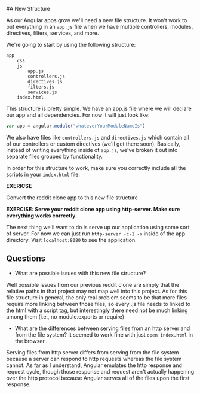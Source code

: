 #A New Structure

As our Angular apps grow we'll need a new file structure.  It won't work to put everything in an `app.js` file when we have multiple controllers, modules, directives, filters, services, and more.  

We're going to start by using the following structure:

```
app
    css
    js
        app.js
        controllers.js
        directives.js
        filters.js
        services.js
    index.html
```

This structure is pretty simple.  We have an app.js file where we will declare our app and all dependencies.  For now it will just look like:

```js
var app = angular.module("whateverYourModuleNameIs")
```

We also have files like `controllers.js` and `directives.js` which contain all of our controllers or custom directives (we'll get there soon).  Basically, instead of writing everything inside of `app.js`, we've broken it out into separate files grouped by functionality.

In order for this structure to work, make sure you correctly include all the scripts in your `index.html` file.

**EXERICSE**

Convert the reddit clone app to this new file structure

**EXERCISE: Serve your reddit clone app using http-server.  Make sure everything works correctly.**

The next thing we'll want to do is serve up our application using some sort of server.  For now we can just run `http-server -c-1 -o` inside of the app directory.  Visit `localhost:8080` to see the application.

## Questions

* What are possible issues with this new file structure?

Well possible issues from our previous reddit clone are simply that the relative paths in that project may not map well into this project. As for this file structure in general, the only real problem seems to be that more files require more linking between those files, so every .js file needs to linked to the html with a script tag, but interestingly there need not be much linking among them (i.e., no module.exports or require)

* What are the differences between serving files from an http server and from the file system?  It seemed to work fine with just `open index.html` in the browser...

Serving files from http server differs from serving from the file system because a server can respond to http requests whereas the file system cannot. As far as I understand, Angular emulates the http response and request cycle, though those response and request aren't actually happening over the http protocol because Angular serves all of the files upon the first response.
